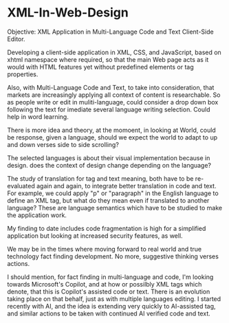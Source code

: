 # XML-In-Web-Design
Objective: XML Application in Multi-Language Code and Text Client-Side Editor.

Developing a client-side application in XML, CSS, and JavaScript, based on xhtml namespace where required, so that the main Web page acts as it would with HTML features yet without predefined elements or tag properties.

Also, with Multi-Language Code and Text, to take into consideration, that markets are increasingly applying all context of content is researchable. So as people write or edit in muliti-language, could consider a drop down box following the text for imediate several language writing selection. Could help in word learning.

There is more idea and theory, at the momoent, in looking at World, could be response, given a language, should we expect the world to adapt to up and down verses side to side scrolling?

The selected languages is about their visual implementation because in design. does the context of design change depending on the language?

The study of translation for tag and text meaning, both have to be re-evaluated again and again, to integrate better translation in code and text. For example, we could apply "p" or "paragraph" in the English language to define an XML tag, but what do they mean even if translated to another language? These are language semantics which have to be studied to make the application work.

My finding to date includes code fragmentation is high for a simplified application but looking at increased security features, as well.

We may be in the times where moving forward to real world and true technology fact finding development. No more, suggestive thinking verses actions.

I should mention, for fact finding in multi-language and code, I'm looking towards Microsoft's Copilot, and at how or possilbly XML tags which denote, that this is Copilot's assisted code or text. There is an evolution taking place on that behalf, just as with multiple languages editing. I started recently with AI, and the idea is extending very quickly to AI-assisted tag, and similar actions to be taken with continued AI verified code and text.
